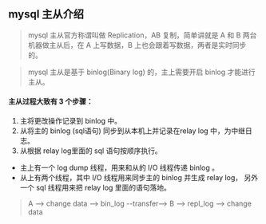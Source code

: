 ## mysql 主从介绍

> mysql 主从官方称谓叫做 Replication，AB 复制，简单讲就是 A 和 B 两台机器做主从后，在 A 上写数据，B 上也会跟着写数据，两者是实时同步的。

> mysql 主从是基于 binlog(Binary log) 的，主上需要开启 binlog 才能进行主从。

#### 主从过程大致有 3 个步骤：
1. 主将更改操作记录到 binlog 中。
2. 从将主的 binlog (sql语句) 同步到从本机上并记录在relay log 中，为中继日志。
3. 从根据 relay log里面的 sql 语句按顺序执行。
- 主上有一个 log dump 线程，用来和从的 I/O 线程传递 binlog 。
- 从上有两个线程，其中 I/O 线程用来同步主的 binlog 并生成 relay log，
另外一个 sql 线程用来把 relay log 里面的语句落地。

> A --> change data --> bin_log --transfer--> B --> repl_log --> change data
